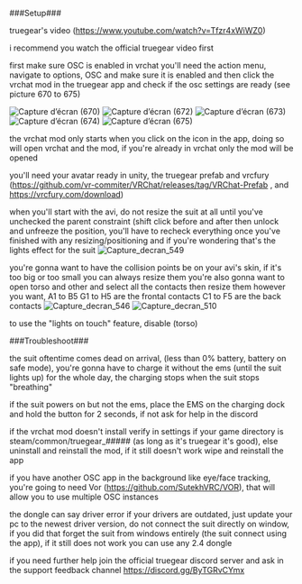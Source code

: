 ###Setup###

truegear's video (https://www.youtube.com/watch?v=Tfzr4xWiWZ0)

i recommend you watch the official truegear video first

first make sure OSC is enabled in vrchat you'll need the action menu, navigate to options, OSC and make sure it is enabled and then click the vrchat mod in the truegear app and check if the osc settings are ready (see picture 670 to 675)  


![Capture d’écran (670)](https://github.com/user-attachments/assets/b72ec6f3-7557-4d16-a39c-b0d536482bec) ![Capture d’écran (672)](https://github.com/user-attachments/assets/b573085a-52d7-444b-9855-1c5e0ede68c9) ![Capture d’écran (673)](https://github.com/user-attachments/assets/0495a173-bda8-4e28-8f56-342798e79447) ![Capture d’écran (674)](https://github.com/user-attachments/assets/a22fbd66-568e-4248-81e1-82a78ae1838a) ![Capture d’écran (675)](https://github.com/user-attachments/assets/4c7893ca-b5e0-4ea1-8396-20c627406336)




the vrchat mod only starts when you click on the icon in the app, doing so will open vrchat and the mod, if you're already in vrchat only the mod will be opened

you'll need your avatar ready in unity, the truegear prefab and vrcfury (https://github.com/vr-commiter/VRChat/releases/tag/VRChat-Prefab , and 
https://vrcfury.com/download)



when you'll start with the avi, do not resize the suit at all until you've unchecked the parent constraint (shift click before and after then unlock and unfreeze the position, you'll have to recheck everything once you've finished with any resizing/positioning and if you're wondering that's the lights effect for the suit ![Capture_decran_549](https://github.com/user-attachments/assets/4dd4799a-aa08-42a2-93f4-0a7c71786367)




you're gonna want to have the collision points be on your avi's skin, if it's too big or too small you can always resize them 
you're also gonna want to open torso and other and select all the contacts then resize them however you want, A1 to B5 G1 to H5 are the frontal contacts C1 to F5 are the back contacts
![Capture_decran_546](https://github.com/user-attachments/assets/a7b727de-25fe-4fb4-adbe-76c86af4940c) ![Capture_decran_510](https://github.com/user-attachments/assets/d699479e-baf2-4f4f-a712-a24b86715092)

to use the "lights on touch" feature, disable (torso)


###Troubleshoot###


the suit oftentime comes dead on arrival, (less than 0% battery, battery on safe mode), you're gonna have to charge it without the ems (until the suit lights up) for the whole day, the charging stops when the suit stops "breathing"


if the suit powers on but not the ems, place the EMS on the charging dock and hold the button for 2 seconds, if not ask for help in the discord


if the vrchat mod doesn't install verify in settings if your game directory is steam/common/truegear_##### (as long as it's truegear it's good), else uninstall and reinstall the mod, if it still doesn't work wipe and reinstall the app

if you have another OSC app in the background like eye/face tracking, you're going to need Vor (https://github.com/SutekhVRC/VOR), that will allow you to use multiple OSC instances

the dongle can say driver error if your drivers are outdated, just update your pc to the newest driver version, do not connect the suit directly on window, if you did that forget the suit from windows entirely (the suit connect using the app), if it still does not work you can use any 2.4 dongle


if you need further help join the official truegear discord server and ask in the support feedback channel
https://discord.gg/ByTGRvCYmx

